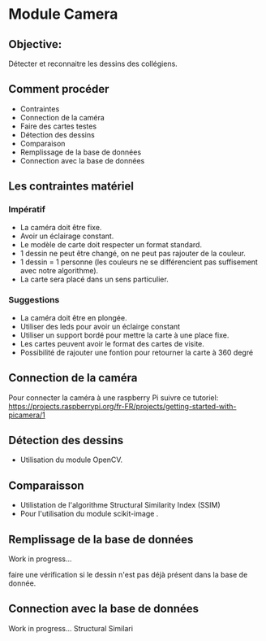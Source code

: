 # Module Camera


## Objective:

Détecter et reconnaitre les dessins des collégiens.

## Comment procéder

- Contraintes
- Connection de la caméra
- Faire des cartes testes
- Détection des dessins
- Comparaison
- Remplissage de la base de données
- Connection avec la base de données

##  Les contraintes matériel

### Impératif

- La caméra doit être fixe.
- Avoir un éclairage constant.
- Le modèle de carte doit respecter un format standard.
- 1 dessin ne peut être changé, on ne peut pas rajouter de la couleur.
- 1 dessin = 1 personne (les couleurs ne se différencient pas suffisement avec notre algorithme).
- La carte sera placé dans un sens particulier.

### Suggestions

- La caméra doit être en plongée.
- Utiliser des leds pour avoir un éclairge constant
- Utiliser un support bordé pour mettre la carte à une place fixe.
- Les cartes peuvent avoir le format des cartes de visite.
- Possibilité de rajouter une fontion pour retourner la carte à 360 degré

## Connection de la caméra 

Pour connecter la caméra à une raspberry Pi suivre ce tutoriel:
https://projects.raspberrypi.org/fr-FR/projects/getting-started-with-picamera/1

## Détection des dessins

- Utilisation du module OpenCV.

## Comparaisson

- Utilistation de l'algorithme Structural Similarity Index (SSIM)
- Pour l'utilisation du module scikit-image .

## Remplissage de la base de données

Work in progress...

faire une vérification si le dessin n'est pas déjà présent dans la base de donnée.


## Connection avec la base de données

Work in progress... Structural Similari